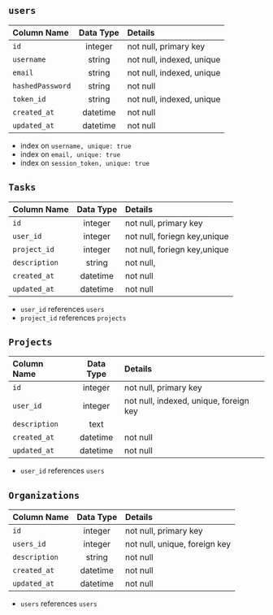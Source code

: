 ## `users`
| Column Name     | Data Type | Details                   |
|:-----------------|:-----------:|:----------------------|
| `id`              | integer   | not null, primary key     |
| `username`        | string    | not null, indexed, unique |
| `email`           | string    | not null, indexed, unique |
| `hashedPassword`  | string    | not null                  |
| `token_id`        | string    | not null, indexed, unique |
| `created_at`      | datetime  | not null                  |
| `updated_at`      | datetime  | not null                  |
* index on `username, unique: true`
* index on `email, unique: true`
* index on `session_token, unique: true`

## `Tasks`
| Column Name     | Data Type | Details                   |
|:-----------------|:-----------:|:-----------------------|
| `id`              | integer   | not null, primary key     |
| `user_id`         | integer   | not null, foriegn key,unique|
| `project_id`      | integer   | not null, foriegn key,unique|
| `description`     | string    | not null,                 |
| `created_at`      | datetime  | not null                  |
| `updated_at`      | datetime  | not null                  |
* `user_id` references `users`
* `project_id` references `projects`

## `Projects`
| Column Name     | Data Type | Details                        |
|:-----------------|:-----------:|:---------------------------|
| `id`              | integer   | not null, primary key          |
| `user_id`         | integer   | not null, indexed, unique, foreign key|
| `description`     | text      |                                |
| `created_at`      | datetime  | not null                       |
| `updated_at`      | datetime  | not null                       |
* `user_id` references `users`


## `Organizations`
| Column Name     | Data Type | Details                                |
|:-----------------|:-----------:|:-----------------------------------|
| `id`              | integer   | not null, primary key                  |
| `users_id`        | integer   | not null, unique, foreign key          |
| `description`     | string    | not null                               |
| `created_at`      | datetime  | not null                               |
| `updated_at`      | datetime  | not null                               |
* `users` references `users`
